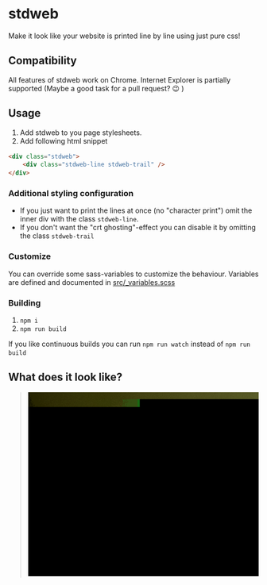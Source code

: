 # stdweb

Make it look like your website is printed line by line using just pure css!

## Compatibility

All features of stdweb work on Chrome. Internet Explorer is partially supported (Maybe a good task for a pull request? :wink: )

## Usage

1. Add stdweb to you page stylesheets.
2. Add following html snippet

```html
<div class="stdweb">
    <div class="stdweb-line stdweb-trail" />
</div>
```

### Additional styling configuration

* If you just want to print the lines at once (no "character print") omit the inner div with the class `stdweb-line`.
* If you don't want the "crt ghosting"-effect you can disable it by omitting the class `stdweb-trail`

### Customize

You can override some sass-variables to customize the behaviour. Variables are defined and documented in [src/_variables.scss](src/_variables.scss)

### Building

1. `npm i`
2. `npm run build`

If you like continuous builds you can run `npm run watch` instead of `npm run build`

## What does it look like?

> ![preview](docs/preview.gif)
